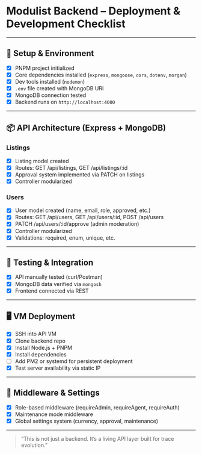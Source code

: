 # Modulist Backend – Deployment & Development Checklist

---

## 🧱 Setup & Environment

- [x] PNPM project initialized
- [x] Core dependencies installed (`express`, `mongoose`, `cors`, `dotenv`, `morgan`)
- [x] Dev tools installed (`nodemon`)
- [x] `.env` file created with MongoDB URI
- [x] MongoDB connection tested
- [x] Backend runs on `http://localhost:4000`

---

## 📦 API Architecture (Express + MongoDB)

### Listings
- [x] Listing model created
- [x] Routes: GET /api/listings, GET /api/listings/:id
- [x] Approval system implemented via PATCH on listings
- [x] Controller modularized

### Users
- [x] User model created (name, email, role, approved, etc.)
- [x] Routes: GET /api/users, GET /api/users/:id, POST /api/users
- [x] PATCH /api/users/:id/approve (admin moderation)
- [x] Controller modularized
- [x] Validations: required, enum, unique, etc.

---

## 🧪 Testing & Integration

- [x] API manually tested (curl/Postman)
- [x] MongoDB data verified via `mongosh`
- [x] Frontend connected via REST

---

## 🖥️ VM Deployment

- [x] SSH into API VM
- [x] Clone backend repo
- [x] Install Node.js + PNPM
- [x] Install dependencies
- [ ] Add PM2 or systemd for persistent deployment
- [x] Test server availability via static IP

---

## 🔐 Middleware & Settings

- [x] Role-based middleware (requireAdmin, requireAgent, requireAuth)
- [x] Maintenance mode middleware
- [x] Global settings system (currency, approval, maintenance)

---

> “This is not just a backend. It’s a living API layer built for trace evolution.”